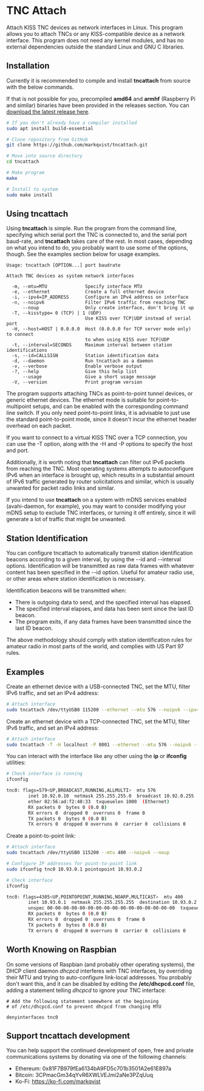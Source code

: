 TNC Attach
==========
Attach KISS TNC devices as network interfaces in Linux. This program allows you to attach TNCs or any KISS-compatible device as a network interface. This program does not need any kernel modules, and has no external dependencies outside the standard Linux and GNU C libraries.

## Installation

Currently it is recommended to compile and install __tncattach__ from source with the below commands.

If that is not possible for you, precompiled __amd64__ and __armhf__ (Raspberry Pi and similar) binaries have been provided in the releases section. You can [download the latest release here](https://github.com/markqvist/tncattach/releases).

```sh
# If you don't already have a compiler installed
sudo apt install build-essential

# Clone repository from GitHub
git clone https://github.com/markqvist/tncattach.git

# Move into source directory
cd tncattach

# Make program
make

# Install to system
sudo make install
```

## Using tncattach

Using __tncattach__ is simple. Run the program from the command line, specifying which serial port the TNC is connected to, and the serial port baud-rate, and __tncattach__ takes care of the rest. In most cases, depending on what you intend to do, you probably want to use some of the options, though. See the examples section below for usage examples.

```
Usage: tncattach [OPTION...] port baudrate

Attach TNC devices as system network interfaces

  -m, --mtu=MTU              Specify interface MTU
  -e, --ethernet             Create a full ethernet device
  -i, --ipv4=IP_ADDRESS      Configure an IPv4 address on interface
  -n, --noipv6               Filter IPv6 traffic from reaching TNC
      --noup                 Only create interface, don't bring it up
  -T, --kisstype= 0 (TCP) | 1 (UDP)
                             Use KISS over TCP|UDP instead of serial port
  -H, --host=HOST | 0.0.0.0  Host (0.0.0.0 for TCP server mode only) to connect
                             to when using KISS over TCP|UDP
  -t, --interval=SECONDS     Maximum interval between station identifications
  -s, --id=CALLSIGN          Station identification data
  -d, --daemon               Run tncattach as a daemon
  -v, --verbose              Enable verbose output
  -?, --help                 Give this help list
      --usage                Give a short usage message
  -V, --version              Print program version
```

The program supports attaching TNCs as point-to-point tunnel devices, or generic ethernet devices. The ethernet mode is suitable for point-to-multipoint setups, and can be enabled with the corresponding command line switch. If you only need point-to-point links, it is advisable to just use the standard point-to-point mode, since it doesn't incur the ethernet header overhead on each packet.

If you want to connect to a virtual KISS TNC over a TCP connection, you can use the -T option, along with the -H and -P options to specify the host and port.

Additionally, it is worth noting that __tncattach__ can filter out IPv6 packets from reaching the TNC. Most operating systems attempts to autoconfigure IPv6 when an interface is brought up, which results in a substantial amount of IPv6 traffic generated by router solicitations and similar, which is usually unwanted for packet radio links and similar.

If you intend to use __tncattach__ on a system with mDNS services enabled (avahi-daemon, for example), you may want to consider modifying your mDNS setup to exclude TNC interfaces, or turning it off entirely, since it will generate a lot of traffic that might be unwanted.

## Station Identification

You can configure tncattach to automatically transmit station identification beacons according to a given interval, by using the --id and --interval options. Identification will be transmitted as raw data frames with whatever content has been specified in the --id option. Useful for amateur radio use, or other areas where station identification is necessary.

Identification beacons will be transmitted when:

 - There is outgoing data to send, and the specified interval has elapsed.
 - The specified interval elapses, and data has been sent since the last ID beacon.
 - The program exits, if any data frames have been transmitted since the last ID beacon.

The above methodology should comply with station identification rules for amateur radio in most parts of the world, and complies with US Part 97 rules.

## Examples

Create an ethernet device with a USB-connected TNC, set the MTU, filter IPv6 traffic, and set an IPv4 address:

```sh
# Attach interface
sudo tncattach /dev/ttyUSB0 115200 --ethernet --mtu 576 --noipv6 --ipv4 10.92.0.10/24
```

Create an ethernet device with a TCP-connected TNC, set the MTU, filter IPv6 traffic, and set an IPv4 address:

```sh
# Attach interface
sudo tncattach -T -H localhost -P 8001 --ethernet --mtu 576 --noipv6 --ipv4 10.92.0.10/24
```

You can interact with the interface like any other using the __ip__ or __ifconfig__ utilities:

```sh
# Check interface is running
ifconfig

tnc0: flags=579<UP,BROADCAST,RUNNING,ALLMULTI>  mtu 576
        inet 10.92.0.10  netmask 255.255.255.0  broadcast 10.92.0.255
        ether 02:56:ad:f2:40:33  txqueuelen 1000  (Ethernet)
        RX packets 0  bytes 0 (0.0 B)
        RX errors 0  dropped 0  overruns 0  frame 0
        TX packets 0  bytes 0 (0.0 B)
        TX errors 0  dropped 0 overruns 0  carrier 0  collisions 0
```

Create a point-to-point link:

```sh
# Attach interface
sudo tncattach /dev/ttyUSB0 115200 --mtu 400 --noipv6 --noup

# Configure IP addresses for point-to-point link
sudo ifconfig tnc0 10.93.0.1 pointopoint 10.93.0.2

# Check interface
ifconfig

tnc0: flags=4305<UP,POINTOPOINT,RUNNING,NOARP,MULTICAST>  mtu 400
        inet 10.93.0.1  netmask 255.255.255.255  destination 10.93.0.2
        unspec 00-00-00-00-00-00-00-00-00-00-00-00-00-00-00-00  txqueuelen 500  (UNSPEC)
        RX packets 0  bytes 0 (0.0 B)
        RX errors 0  dropped 0  overruns 0  frame 0
        TX packets 0  bytes 0 (0.0 B)
        TX errors 0  dropped 0 overruns 0  carrier 0  collisions 0

```

## Worth Knowing on Raspbian

On some versions of Raspbian (and probably other operating systems), the DHCP client daemon _dhcpcd_ interferes with TNC interfaces, by overriding their MTU and trying to auto-configure link-local addresses. You probably don't want this, and it can be disabled by editing the __/etc/dhcpcd.conf__ file, adding a statement telling _dhcpcd_ to ignore your TNC interface:

```
# Add the following statement somewhere at the beginning
# of /etc/dhcpcd.conf to prevent dhcpcd from changing MTU

denyinterfaces tnc0
```

## Support tncattach development
You can help support the continued development of open, free and private communications systems by donating via one of the following channels:

- Ethereum: 0x81F7B979fEa6134bA9FD5c701b3501A2e61E897a
- Bitcoin: 3CPmacGm34qYvR6XWLVEJmi2aNe3PZqUuq
- Ko-Fi: https://ko-fi.com/markqvist
